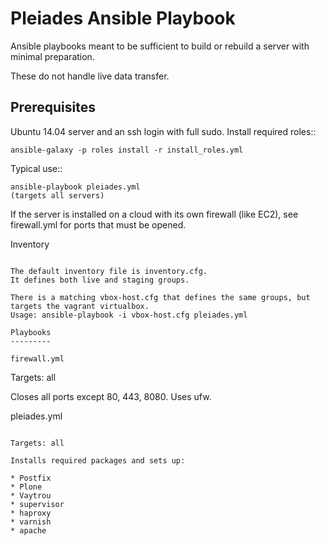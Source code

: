 Pleiades Ansible Playbook
=========================

Ansible playbooks meant to be sufficient to build or rebuild a server with minimal preparation.

These do not handle live data transfer.

Prerequisites
-------------

Ubuntu 14.04 server and an ssh login with full sudo. Install required roles::

    ansible-galaxy -p roles install -r install_roles.yml

Typical use::

    ansible-playbook pleiades.yml
    (targets all servers)

If the server is installed on a cloud with its own firewall (like EC2), see firewall.yml for ports that must be opened.

Inventory
~~~~~~~~~

The default inventory file is inventory.cfg.
It defines both live and staging groups.

There is a matching vbox-host.cfg that defines the same groups, but targets the vagrant virtualbox.
Usage: ansible-playbook -i vbox-host.cfg pleiades.yml

Playbooks
---------

firewall.yml
~~~~~~~~~~~~

Targets: all

Closes all ports except 80, 443, 8080. Uses ufw.

pleiades.yml
~~~~~~~~~~~~~~~~~

Targets: all

Installs required packages and sets up:

* Postfix
* Plone
* Vaytrou
* supervisor
* haproxy
* varnish
* apache
